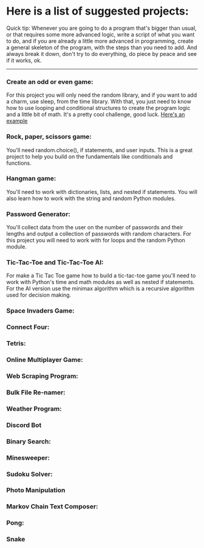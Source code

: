 # Here is a list of suggested projects:

Quick tip: Whenever you are going to do a program that's bigger than usual, or that requires some more advanced logic, write a script of what you want to do, and if you are already a little more advanced in programming, create a general skeleton of the program, with the steps than you need to add. And always break it down, don't try to do everything, do piece by peace and see if it works, ok.

---

### Create an odd or even game:

For this project you will only need the random library, and if you want to add a charm, use sleep, from the time library. With that, you just need to know how to use looping and conditional structures to create the program logic and a little bit of math. It's a pretty cool challenge, good luck. [Here's an example](https://github.com/marcoshsq/Python_Crash_Course/blob/main/02_Final_Level_Projects/odd_or_even_game.py)

### Rock, paper, scissors game:

You'll need random.choice(), if statements, and  user inputs. This is a great project to help you build on the fundamentals like conditionals and functions.

### Hangman game:

You'll need to work with dictionaries, lists, and nested if statements. You will also learn how to work with the string and random Python modules.

### Password Generator:

You'll collect data from the user on the number of passwords and their lengths and output a collection of passwords with random characters. For this project you will need to work with for loops and the random Python module.

### Tic-Tac-Toe and Tic-Tac-Toe AI:

For make a Tic Tac Toe game how to build a tic-tac-toe game you'll need to work with Python's time and math modules as well as nested if statements. For the AI version use the minimax algorithm which is a recursive algorithm used for decision making.

### Space Invaders Game:

### Connect Four:

### Tetris:

### Online Multiplayer Game:

### Web Scraping Program:

### Bulk File Re-namer:

### Weather Program:

### Discord Bot

### Binary Search:

### Minesweeper:

### Sudoku Solver:

### Photo Manipulation

### Markov Chain Text Composer:

### Pong:

### Snake

